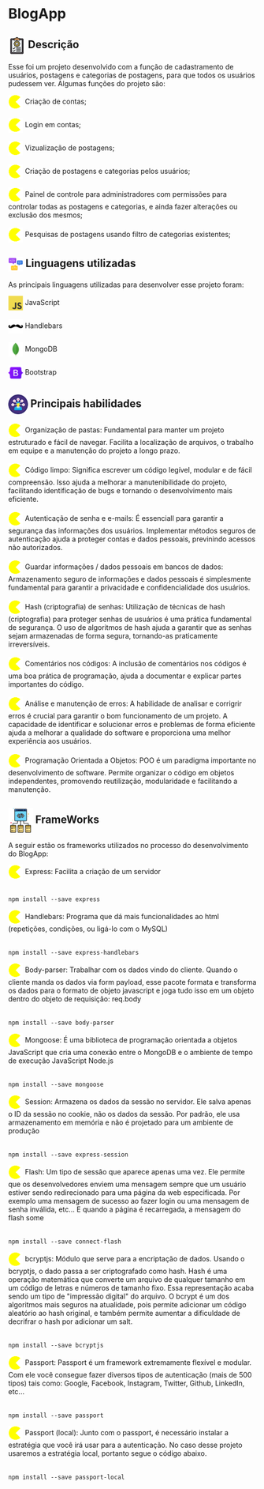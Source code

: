 # BlogApp
## <img src="./imgs/description.png" width="35px" align="center"> Descrição
Esse foi um projeto desenvolvido com a função de cadastramento de usuários, postagens e categorias de postagens, para que todos os usuários pudessem ver. Algumas funções do projeto são:
<div>
    <img width="30px" align="center" src="./imgs/pac_man.gif">
    Criação de contas;
</div>
<br>

<div>
    <img width="30px" align="center" src="./imgs/pac_man.gif">
    Login em contas;
</div>
<br>

<div>
    <img width="30px" align="center" src="./imgs/pac_man.gif">
    Vizualização de postagens;
</div>
<br>

<div>
    <img width="30px" align="center" src="./imgs/pac_man.gif">
    Criação de postagens e categorias pelos usuários;
</div>
<br>

<div>
    <img width="30px" align="center" src="./imgs/pac_man.gif">
    Painel de controle para administradores com permissões para controlar todas as postagens e categorias, e ainda fazer alterações ou exclusão dos mesmos;
</div>
<br>

<div>
    <img width="30px" align="center" src="./imgs/pac_man.gif">
    Pesquisas de postagens usando filtro de categorias existentes;
</div>

## <img src="./imgs/program_lang.png" width="30px" align="center"> Linguagens utilizadas
As principais linguagens utilizadas para desenvolver esse projeto foram:
<div>
  <img width="30px" align="center" src="./imgs/javascript.svg" />
  JavaScript
</div>
<br>
<div>
  <img width="30px" align="center" src="./imgs/handlebars.svg" />
  Handlebars
</div>
<br>
<div>
  <img width="30px" align="center" src="./imgs/mongodb.svg" />        
  MongoDB
</div>
<br>
<div>
  <img align="center" width="30px" src="./imgs/bootstrap.svg" />
  Bootstrap
</div>

## <img src="./imgs/habilities.png" width="40px" align="center"> Principais habilidades
<div>
  <img width="30px" align="center" src="./imgs/pac_man.gif">
    Organização de pastas: Fundamental para manter um projeto estruturado e fácil de navegar. Facilita a localização de arquivos, o trabalho em equipe e a manutenção do projeto a longo prazo.
</div>
<br>
<div>
  <img width="30px" align="center" src="./imgs/pac_man.gif">
    Código limpo: Significa escrever um código legível, modular e de fácil compreensão. Isso ajuda a melhorar a manutenibilidade do projeto, facilitando identificação de bugs e tornando o desenvolvimento mais eficiente.
</div>
<br>
<div>
  <img width="30px" align="center" src="./imgs/pac_man.gif">
    Autenticação de senha e e-mails: É essenciall para garantir a segurança das informações dos usuários. Implementar métodos seguros de autenticação ajuda a proteger contas e dados pessoais, previnindo acessos não autorizados.
</div>
<br>
<div>
  <img width="30px" align="center" src="./imgs/pac_man.gif">
    Guardar informações / dados pessoais em bancos de dados: Armazenamento seguro de informações e dados pessoais é simplesmente fundamental para garantir a privacidade e confidencialidade dos usuários.
</div>
<br>
<div>
  <img width="30px" align="center" src="./imgs/pac_man.gif">
    Hash (criptografia) de senhas: Utilização de técnicas de hash (criptografia) para proteger senhas de usuários é uma prática fundamental de segurança. O uso de algoritmos de hash ajuda a garantir que as senhas sejam armazenadas de forma segura, tornando-as praticamente irreversíveis.
</div>
<br>
<div>
  <img width="30px" align="center" src="./imgs/pac_man.gif">
    Comentários nos códigos: A inclusão de comentários nos códigos é uma boa prática de programação, ajuda a documentar e explicar partes importantes do código.
</div>
<br>
<div>
  <img width="30px" align="center" src="./imgs/pac_man.gif">
    Análise e manutenção de erros: A habilidade de analisar e corrigrir erros é crucial para garantir o bom funcionamento de um projeto. A capacidade de identificar e solucionar erros e problemas de forma eficiente ajuda a melhorar a qualidade do software e proporciona uma melhor experiência aos usuários.
</div>
<br>
<div>
  <img width="30px" align="center" src="./imgs/pac_man.gif">
  Programação Orientada a Objetos: POO é um paradigma importante no desenvolvimento de software. Permite organizar o código em objetos independentes, promovendo reutilização, modularidade e facilitando a manutenção.
</div>

## <img src="./imgs/frameworks.png" width="50px" align="center"> FrameWorks
A seguir estão os frameworks utilizados no processo do desenvolvimento do BlogApp:
<div>
<img width="30px" align="center" src="./imgs/pac_man.gif">
Express: Facilita a criação de um servidor
</div>
<br>

```shell
npm install --save express
```
<div>
<img width="30px" align="center" src="./imgs/pac_man.gif">
Handlebars: Programa que dá mais funcionalidades ao html (repetições, condições, ou ligá-lo com o MySQL)
</div>
<br>

```shell
npm install --save express-handlebars
```

<div>
<img width="30px" align="center" src="./imgs/pac_man.gif">
Body-parser: Trabalhar com os dados vindo do cliente. Quando o cliente manda os dados via form payload, esse pacote formata e transforma os dados para o formato de objeto javascript e joga tudo isso em um objeto dentro do objeto de requisição: req.body
</div>
<br>

```shell
npm install --save body-parser
```
<div>
<img width="30px" align="center" src="./imgs/pac_man.gif">
Mongoose: É uma biblioteca de programação orientada a objetos JavaScript que cria uma conexão entre o MongoDB e o ambiente de tempo de execução JavaScript Node.js
</div>
<br>

```shell
npm install --save mongoose
```

<div>
<img width="30px" align="center" src="./imgs/pac_man.gif">
Session: Armazena os dados da sessão no servidor. Ele salva apenas o ID da sessão no cookie, não os dados da sessão. Por padrão, ele usa armazenamento em memória e não é projetado para um ambiente de produção
</div>
<br>

```shell
npm install --save express-session
```

<div>
<img width="30px" align="center" src="./imgs/pac_man.gif">
Flash: Um tipo de sessão que aparece apenas uma vez. Ele permite que os desenvolvedores enviem uma mensagem sempre que um usuário estiver sendo redirecionado para uma página da web especificada. Por exemplo uma mensagem de sucesso ao fazer login ou uma mensagem de senha inválida, etc... E quando a página é recarregada, a mensagem do flash some
</div> 
<br>

```shell
npm install --save connect-flash
```

<div>
<img width="30px" align="center" src="./imgs/pac_man.gif">
bcryptjs: Módulo que serve para a encriptação de dados. Usando o bcryptjs, o dado passa a ser criptografado como hash.
Hash é uma operação matemática que converte um arquivo de qualquer tamanho em um código de letras e números de tamanho fixo. Essa representação acaba sendo um tipo de "impressão digital" do arquivo.
O bcrypt é um dos algoritmos mais seguros na atualidade, pois permite adicionar um código aleatório ao hash original, e também permite aumentar a dificuldade de decrifrar o hash por adicionar um salt.
</div> 
<br>

```shell
npm install --save bcryptjs
```
<div>
<img width="30px" align="center" src="./imgs/pac_man.gif">
Passport: Passport é um framework extremamente flexível e modular. Com ele você consegue fazer diversos tipos de autenticação (mais de 500 tipos) tais como: Google, Facebook, Instagram, Twitter, Github, LinkedIn, etc...
</div> 
<br>

```shell
npm install --save passport
```

<div>
<img width="30px" align="center" src="./imgs/pac_man.gif">
Passport (local): Junto com o passport, é necessário instalar a estratégia que você irá usar para a autenticação. No caso desse projeto usaremos a estratégia local, portanto segue o código abaixo.
</div>
<br>

```shell
npm install --save passport-local
```
